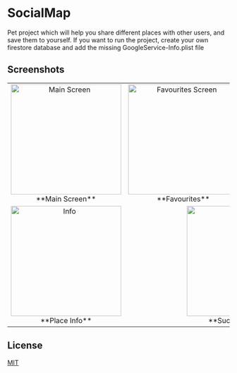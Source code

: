# SocialMap
Pet project which will help you share different places with other users, and save them to yourself.
If you want to run the project, create your own firestore database and add the missing GoogleService-Info.plist file

## Screenshots

<table>
  <tr>
    <td align="center">
      <img src="https://github.com/user-attachments/assets/f69574b4-e028-4ca9-bbde-ed8e3f916308" width="250" alt="Main Screen"/><br/>
      **Main Screen**
    </td>
    <td align="center">
      <img src="https://github.com/user-attachments/assets/f11c48c1-cb4a-4db8-8291-e6265da83d1c" width="250" alt="Favourites Screen"/><br/>
      **Favourites**
    </td>
    <td align="center">
      <img src="https://github.com/user-attachments/assets/51398d70-e731-4e3f-879f-ea15d51fb929" width="250" alt="Settings"/><br/>
      **Settings**
    </td>
  </tr>
  <tr>
    <td align="center">
      <img src="https://github.com/user-attachments/assets/2936f826-5bd3-4107-a6dc-da1017489108" width="250" alt="Info"/><br/>
      **Place Info**
    </td>
    <td colspan="2" align="center">
      <img src="https://github.com/user-attachments/assets/66d62868-92a1-453f-a1d5-fe959af95fc9" width="250" alt="Success"/><br/>
      **Success Lottie**
    </td>
  </tr>
</table>

## License

[MIT](https://choosealicense.com/licenses/mit/)
